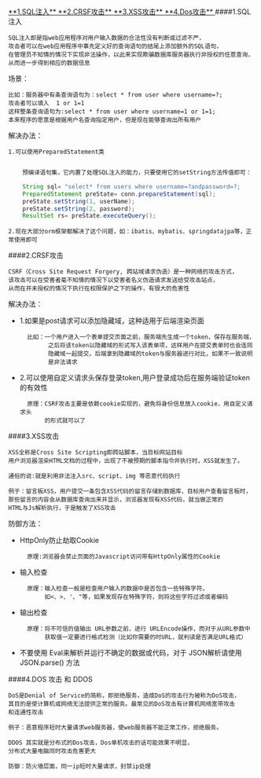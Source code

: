 <a href="#part1"/>  
**1.SQL注入** 
<a href="#part2"/>  
**2.CRSF攻击**  
<a href="#part3"/> 
**3.XSS攻击**  
<a href="#part4"/> 
**4.Dos攻击**     


<a id="part1"/>
####1.SQL注入   

	SQL注入即是指web应用程序对用户输入数据的合法性没有判断或过滤不严，  
	攻击者可以在web应用程序中事先定义好的查询语句的结尾上添加额外的SQL语句， 
	在管理员不知情的情况下实现非法操作，以此来实现欺骗数据库服务器执行非授权的任意查询， 
	从而进一步得到相应的数据信息   

场景：

	比如：服务器中有条查询语句为：select * from user where username=?;  
	攻击者可以填入  1 or 1=1   
	这样整条查询语句为:select * from user where username=1 or 1=1; 
	本来程序的愿意是根据用户名查询指定用户，但是现在能够查询出所有用户  

解决办法： 

	1.可以使用PreparedStatement类

```java  
 
	预编译语句集，它内置了处理SQL注入的能力，只要使用它的setString方法传值即可：

    String sql= "select* from users where username=?andpassword=?;
    PreparedStatement preState= conn.prepareStatement(sql);
    preState.setString(1, userName);
    preState.setString(2, password);
    ResultSet rs= preState.executeQuery();
```   

    2.现在大部分orm框架都解决了这个问题，如：ibatis、mybatis、springdatajpa等，正常使用即可
  

<a id="part2"/>
####2.CRSF攻击   

	CSRF（Cross Site Request Forgery, 跨站域请求伪造）是一种网络的攻击方式，  
	该攻击可以在受害者毫不知情的情况下以受害者名义伪造请求发送给受攻击站点， 
	从而在并未授权的情况下执行在权限保护之下的操作，有很大的危害性   

解决办法：  
	
- 1.如果是post请求可以添加隐藏域，这种适用于后端渲染页面 

	    比如：一个用户进入一个表单提交页面之前，服务端先生成一个token，保存在服务端，  
		      之后将该token以隐藏域的形式写入该表单项，这样用户在提交表单时也会连同  
			  隐藏域一起提交，后端拿到隐藏域的token与服务器进行对比，如果不一致说明  
			  是非法请求     
 
- 2.可以使用自定义请求头保存登录token,用户登录成功后在服务端验证token的有效性  
		 
		原理：CSRF攻击主要是依赖cookie实现的，避免将身份信息放入cookie，用自定义请求头  
			 的形式就可以了   
<a id="part3"/>
####3.XSS攻击   

	XSS全称是Cross Site Scripting即跨站脚本，当目标网站目标  
	用户浏览器渲染HTML文档的过程中，出现了不被预期的脚本指令并执行时，XSS就发生了。  
	
	通俗的说:就是利用非法注入src、script、img 等恶意代码执行  

	例子：留言板XSS，用户提交一条包含XSS代码的留言存储到数据库，目标用户查看留言板时，  
	那些留言的内容会从数据库查询出来并显示，浏览器发现有XSS代码，就当做正常的 
	HTML与Js解析执行，于是触发了XSS攻击  

防御方法： 

- HttpOnly防止劫取Cookie  
 
        原理:浏览器会禁止页面的Javascript访问带有HttpOnly属性的Cookie  
- 输入检查 
  
        原理：输入检查一般是检查用户输入的数据中是否包含一些特殊字符，  
  			 如<、>、'、"等，如果发现存在特殊字符，则将这些字符过滤或者编码  
 
- 输出检查 
   
		原理：将不可信的值输出 URL参数之前，进行 URLEncode操作，而对于从URL参数中  
	         获取值一定要进行格式检测（比如你需要的时URL，就判读是否满足URL格式） 
- 不要使用 Eval来解析并运行不确定的数据或代码，对于 JSON解析请使用 JSON.parse() 方法	
	
<a id="part4"/>
####4.DOS 攻击 和 DDOS  
	
	DoS是Denial of Service的简称，即拒绝服务，造成DoS的攻击行为被称为DoS攻击，  
	其目的是使计算机或网络无法提供正常的服务。最常见的DoS攻击有计算机网络宽带攻击 
	和连通性攻击

	例子：恶意程序短时大量请求web服务器，使web服务器不能正常工作，拒绝服务。   

	DDOS 其实就是分布式的Dos攻击，Dos单机攻击的话可能效果不明显，  
	分布式大量电脑同时攻击危害更大  

	防御：防火墙层面，同一ip短时大量请求，封禁ip处理
